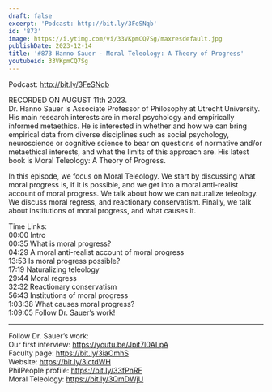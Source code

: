 ```yaml
---
draft: false
excerpt: 'Podcast: http://bit.ly/3FeSNqb'
id: '873'
image: https://i.ytimg.com/vi/33VKpmCQ7Sg/maxresdefault.jpg
publishDate: 2023-12-14
title: '#873 Hanno Sauer - Moral Teleology: A Theory of Progress'
youtubeid: 33VKpmCQ7Sg
---
```

<div class="timelinks">

Podcast: http://bit.ly/3FeSNqb

RECORDED ON AUGUST 11th 2023.  
Dr. Hanno Sauer is Associate Professor of Philosophy at Utrecht University. His main research interests are in moral psychology and empirically informed metaethics. He is interested in whether and how we can bring empirical data from diverse disciplines such as social psychology, neuroscience or cognitive science to bear on questions of normative and/or metaethical interests, and what the limits of this approach are. His latest book is Moral Teleology: A Theory of Progress.

In this episode, we focus on Moral Teleology. We start by discussing what moral progress is, if it is possible, and we get into a moral anti-realist account of moral progress. We talk about how we can naturalize teleology. We discuss moral regress, and reactionary conservatism. Finally, we talk about institutions of moral progress, and what causes it.

Time Links:  
<time>00:00</time> Intro  
<time>00:35</time> What is moral progress?  
<time>04:29</time> A moral anti-realist account of moral progress  
<time>13:53</time> Is moral progress possible?  
<time>17:19</time> Naturalizing teleology  
<time>29:44</time> Moral regress  
<time>32:32</time> Reactionary conservatism  
<time>56:43</time> Institutions of moral progress  
<time>1:03:38</time> What causes moral progress?  
<time>1:09:05</time> Follow Dr. Sauer’s work!

---

Follow Dr. Sauer’s work:  
Our first interview: https://youtu.be/Jpit7l0ALpA  
Faculty page: https://bit.ly/3iaOmhS  
Website: https://bit.ly/3lctdWH  
PhilPeople profile: https://bit.ly/33fPnRF  
Moral Teleology: https://bit.ly/3QmDWjU
</div>

